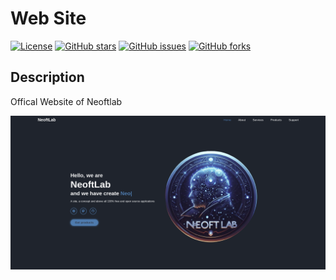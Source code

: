 # Web Site

[![License](https://img.shields.io/badge/License-MIT-blue.svg)](LICENSE)
[![GitHub stars](https://img.shields.io/github/stars/VotreNom/VotreProjet.svg)](https://github.com/neoftlab/website/stargazers)
[![GitHub issues](https://img.shields.io/github/issues/VotreNom/VotreProjet.svg)](https://github.com/neoftlab/website/issues)
[![GitHub forks](https://img.shields.io/github/forks/VotreNom/VotreProjet.svg)](https://github.com/neoftlab/website/network)

## Description

Offical Website of Neoftlab

![Capture d'écran](images/readme.png)
